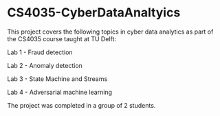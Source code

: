 # CS4035-CyberDataAnaltyics

This project covers the following topics in cyber data analytics as part of the CS4035 course taught at TU Delft:

Lab 1 - Fraud detection

Lab 2 - Anomaly detection

Lab 3 - State Machine and Streams

Lab 4 - Adversarial machine learning

The project was completed in a group of 2 students. 
